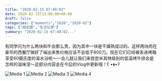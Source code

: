 ```yaml
---
title: "2020-02-15 07:48:02"
date: 2020-02-15T13:00:00+08:00
draft: false
categories: ["moments","2020","2020-02"]
tags: ["朋友圈","生活记录"]
summary: "2020-02-15 07:48:02..."
---
```


有同学问为什么两块和牛会那么贵，因为其中一块是干燥熟成过的。这样两块肉在豪华的西餐厅做好了端出来售价格应该不会低于800刀。现在它们已经被丢进烤箱享受60摄氏度的温水浴啦～一会儿就让我们来尝尝米其林级别的低温烤牛排会是怎样的滋味涅～这部分内容会在今后的Vlog中更新哦！ʕ •ᴥ•ʔ

![Media 1](/Moments/photos/2020-02-15/202002150748020.jpg)
![Media 2](/Moments/photos/2020-02-15/202002150748021.jpg)
![Media 3](/Moments/photos/2020-02-15/202002150748022.jpg)
![Media 4](/Moments/photos/2020-02-15/202002150748023.jpg)

